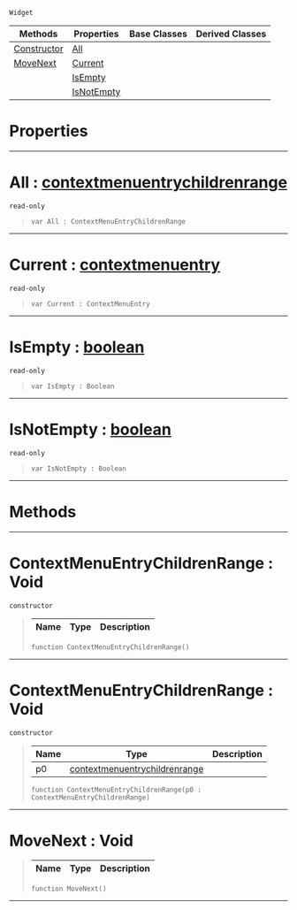  `Widget`

|Methods|Properties|Base Classes|Derived Classes|
|---|---|---|---|
|[ Constructor](https://github.com/dragonCASTjosh/PlasmaDocs/blob/master/code_reference/class_reference/contextmenuentrychildrenrange.markdown#contextmenuentrychildren)|[ All](https://github.com/dragonCASTjosh/PlasmaDocs/blob/master/code_reference/class_reference/contextmenuentrychildrenrange.markdown#all-plasma-engine-document)| | |
|[ MoveNext](https://github.com/dragonCASTjosh/PlasmaDocs/blob/master/code_reference/class_reference/contextmenuentrychildrenrange.markdown#movenext-void)|[ Current](https://github.com/dragonCASTjosh/PlasmaDocs/blob/master/code_reference/class_reference/contextmenuentrychildrenrange.markdown#current-plasma-engine-docu)| | |
| |[ IsEmpty](https://github.com/dragonCASTjosh/PlasmaDocs/blob/master/code_reference/class_reference/contextmenuentrychildrenrange.markdown#isempty-plasma-engine-docu)| | |
| |[ IsNotEmpty](https://github.com/dragonCASTjosh/PlasmaDocs/blob/master/code_reference/class_reference/contextmenuentrychildrenrange.markdown#isnotempty-plasma-engine-d)| | |


 #  Properties


---  
 #  All : [contextmenuentrychildrenrange](https://github.com/dragonCASTjosh/PlasmaDocs/blob/master/code_reference/class_reference/contextmenuentrychildrenrange.markdown)

 `read-only`

> 
> ``` lang=cpp, name=Lightning
> var All : ContextMenuEntryChildrenRange


---  
 #  Current : [contextmenuentry](https://github.com/dragonCASTjosh/PlasmaDocs/blob/master/code_reference/class_reference/contextmenuentry.markdown)

 `read-only`

> 
> ``` lang=cpp, name=Lightning
> var Current : ContextMenuEntry


---  
 #  IsEmpty : [boolean](https://github.com/dragonCASTjosh/PlasmaDocs/blob/master/code_reference/lightning_base_types/boolean.markdown)

 `read-only`

> 
> ``` lang=cpp, name=Lightning
> var IsEmpty : Boolean


---  
 #  IsNotEmpty : [boolean](https://github.com/dragonCASTjosh/PlasmaDocs/blob/master/code_reference/lightning_base_types/boolean.markdown)

 `read-only`

> 
> ``` lang=cpp, name=Lightning
> var IsNotEmpty : Boolean


---  
 #  Methods


---  
 #  ContextMenuEntryChildrenRange : Void

 `constructor`

> 
> |Name|Type|Description|
> |---|---|---|
> ``` lang=cpp, name=Lightning
> function ContextMenuEntryChildrenRange()
> ``` 


---  
 #  ContextMenuEntryChildrenRange : Void

 `constructor`

> 
> |Name|Type|Description|
> |---|---|---|
> |p0|[contextmenuentrychildrenrange](https://github.com/dragonCASTjosh/PlasmaDocs/blob/master/code_reference/class_reference/contextmenuentrychildrenrange.markdown)| |
> ``` lang=cpp, name=Lightning
> function ContextMenuEntryChildrenRange(p0 : ContextMenuEntryChildrenRange)
> ``` 


---  
 #  MoveNext : Void

> 
> |Name|Type|Description|
> |---|---|---|
> ``` lang=cpp, name=Lightning
> function MoveNext()
> ``` 


---  
 

 